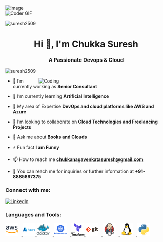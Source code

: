 ![image](https://github.com/user-attachments/assets/95dfa268-3a03-4ad4-8ed4-f2f8f747c79a)<br> <img alt="Coder GIF" height=300 width=1200 src="" /> <br>
<p align="left"> <img src="https://files.oaiusercontent.com/file-NB7WRqFefVtUWuUEXeNcCH?se=2024-12-10T14%3A49%3A14Z&sp=r&sv=2024-08-04&sr=b&rscc=max-age%3D604800%2C%20immutable%2C%20private&rscd=attachment%3B%20filename%3D5ce9d7ed-61e0-483f-a10f-855da0efc4bd.webp&sig=nX5d24vQTUQSH3GwGL38NRKbIMFCtzcLszF/1Icumgg%3D" alt="suresh2509" /> </p>
<h1 align="center">Hi 👋, I'm Chukka Suresh</h1>
<h3 align="center">A Passionate Devops & Cloud</h3>

<p align="left"> <img src="https://komarev.com/ghpvc/?username=suresh2509&label=Profile%20views&color=0e75b6&style=flat" alt="suresh2509" /> </p>

<img align="right" alt="Coding" width="400" src="https://cdn.dribbble.com/users/1162077/screenshots/3848914/programmer.gif">

- 🔭 I’m currently working as **Senior Consultant**

- 🌱 I’m currently learning **Artificial Intelligence**

- 🤝 My area of Expertise **DevOps and cloud platforms like AWS and Azure**

- 👯 I’m looking to collaborate on **Cloud Technologies and Freelancing Projects**

- 💬 Ask me about **Books and Clouds**

- ⚡ Fun fact **I am Funny**

- 📫 How to reach me **chukkanagavenkatasuresh@gmail.com**

- 📱 You can reach me for inquiries or further information at **+91-8885697375**

<h3 align="left">Connect with me:</h3>
<p align="left">
<a href="https://www.linkedin.com/in/chukkasuresh/" target="_blank" rel="noreferrer">
    <img src="https://raw.githubusercontent.com/rahuldkjain/github-profile-readme-generator/master/src/images/icons/Social/linked-in-alt.svg" alt="LinkedIn" width="40" height="40" style="margin-right: 10px;" />
</a>
</p>

<h3 align="left">Languages and Tools:</h3>
<p align="left">
<a href="https://aws.amazon.com/" target="_blank" rel="noreferrer">
    <img src="https://raw.githubusercontent.com/devicons/devicon/master/icons/amazonwebservices/amazonwebservices-original-wordmark.svg" alt="AWS" width="40" height="40" style="margin-right: 10px;" />
</a>
<a href="https://azure.microsoft.com/" target="_blank" rel="noreferrer">
    <img src="https://raw.githubusercontent.com/devicons/devicon/master/icons/azure/azure-original-wordmark.svg" alt="Azure" width="40" height="40" style="margin
</a>
<a href="https://www.docker.com/" target="_blank" rel="noreferrer">
    <img src="https://raw.githubusercontent.com/devicons/devicon/master/icons/docker/docker-original-wordmark.svg" alt="docker" width="40" height="40" style="margin-right: 10px;" />
</a>
<a href="https://kubernetes.io/" target="_blank" rel="noreferrer">
    <img src="https://raw.githubusercontent.com/devicons/devicon/master/icons/kubernetes/kubernetes-plain-wordmark.svg" alt="kubernetes" width="40" height="40" style="margin-right: 10px;" />
</a>
<a href="https://www.terraform.io/" target="_blank" rel="noreferrer">
    <img src="https://raw.githubusercontent.com/devicons/devicon/master/icons/terraform/terraform-original-wordmark.svg" alt="Terraform" width="40" height="40" style="margin-right: 10px
</a>
<a href="https://git-scm.com/" target="_blank" rel="noreferrer">
    <img src="https://raw.githubusercontent.com/devicons/devicon/master/icons/git/git-original-wordmark.svg" alt="Git" width="40" height="40" style="margin-right: 10px;" />
</a>
<a href="https://www.jenkins.io/" target="_blank" rel="noreferrer">
    <img src="https://raw.githubusercontent.com/devicons/devicon/master/icons/jenkins/jenkins-original.svg" alt="Jenkins" width="40" height="40" style="margin-right: 10px;" />
</a>
<a href="https://www.linux.org/" target="_blank" rel="noreferrer">
    <img src="https://raw.githubusercontent.com/devicons/devicon/master/icons/linux/linux-original.svg" alt="linux" width="40" height="40" style="margin-right: 10px;" />
</a>
<a href="https://www.python.org" target="_blank" rel="noreferrer">
    <img src="https://raw.githubusercontent.com/devicons/devicon/master/icons/python/python-original.svg" alt="python" width="40" height="40" style="margin-right: 10px;" />
</a>
</p>

